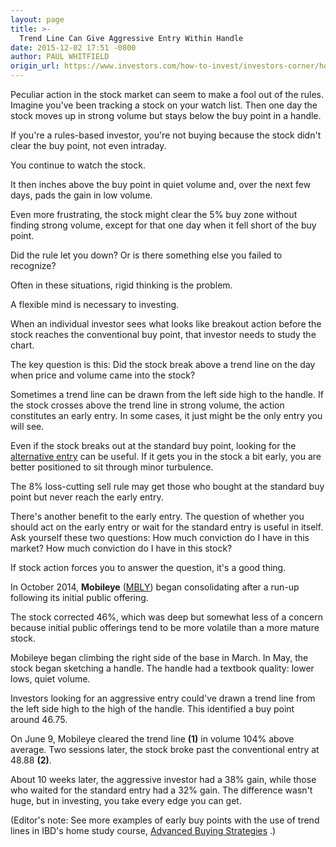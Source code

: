 ```yaml
---
layout: page
title: >-
  Trend Line Can Give Aggressive Entry Within Handle
date: 2015-12-02 17:51 -0800
author: PAUL WHITFIELD
origin_url: https://www.investors.com/how-to-invest/investors-corner/how-to-read-stock-chart
---
```





Peculiar action in the stock market can seem to make a fool out of the rules. Imagine you've been tracking a stock on your watch list. Then one day the stock moves up in strong volume but stays below the buy point in a handle.


If you're a rules-based investor, you're not buying because the stock didn't clear the buy point, not even intraday.


You continue to watch the stock.


It then inches above the buy point in quiet volume and, over the next few days, pads the gain in low volume.


Even more frustrating, the stock might clear the 5% buy zone without finding strong volume, except for that one day when it fell short of the buy point.


Did the rule let you down? Or is there something else you failed to recognize?


Often in these situations, rigid thinking is the problem.


A flexible mind is necessary to investing.


When an individual investor sees what looks like breakout action before the stock reaches the conventional buy point, that investor needs to study the chart.


The key question is this: Did the stock break above a trend line on the day when price and volume came into the stock?


Sometimes a trend line can be drawn from the left side high to the handle. If the stock crosses above the trend line in strong volume, the action constitutes an early entry. In some cases, it just might be the only entry you will see.


Even if the stock breaks out at the standard buy point, looking for the [alternative entry](https://www.investors.com/products/ibd-home-study-program/advanced-buying-strategies-for-successful-investing/?src=A011BMT) can be useful. If it gets you in the stock a bit early, you are better positioned to sit through minor turbulence.


The 8% loss-cutting sell rule may get those who bought at the standard buy point but never reach the early entry.


There's another benefit to the early entry. The question of whether you should act on the early entry or wait for the standard entry is useful in itself. Ask yourself these two questions: How much conviction do I have in this market? How much conviction do I have in this stock?


If stock action forces you to answer the question, it's a good thing.


In October 2014, **Mobileye** ([MBLY](https://research.investors.com/quote.aspx?symbol=MBLY)) began consolidating after a run-up following its initial public offering.


The stock corrected 46%, which was deep but somewhat less of a concern because initial public offerings tend to be more volatile than a more mature stock.


Mobileye began climbing the right side of the base in March. In May, the stock began sketching a handle. The handle had a textbook quality: lower lows, quiet volume.


Investors looking for an aggressive entry could've drawn a trend line from the left side high to the high of the handle. This identified a buy point around 46.75.


On June 9, Mobileye cleared the trend line **(1)** in volume 104% above average. Two sessions later, the stock broke past the conventional entry at 48.88 **(2)**.


About 10 weeks later, the aggressive investor had a 38% gain, while those who waited for the standard entry had a 32% gain. The difference wasn't huge, but in investing, you take every edge you can get.


(Editor's note: See more examples of early buy points with the use of trend lines in IBD's home study course, [Advanced Buying Strategies](https://www.investors.com/products/ibd-home-study-program/beginning-strategies-for-successful-investing/?src=A011BMT&nav=IBDUHomestudy) .)




